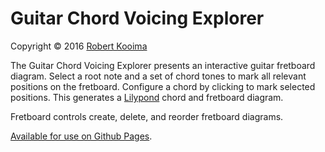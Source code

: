 # Guitar Chord Voicing Explorer

Copyright &copy; 2016 [Robert Kooima](https://kooima.net)

The Guitar Chord Voicing Explorer presents an interactive guitar fretboard diagram. Select a root note and a set of chord tones to mark all relevant positions on the fretboard. Configure a chord by clicking to mark selected positions. This generates a <a href="http://lilypond.org">Lilypond</a> chord and fretboard diagram.

Fretboard controls create, delete, and reorder fretboard diagrams.

[Available for use on Github Pages](https://rlk.github.io/fretboard).

